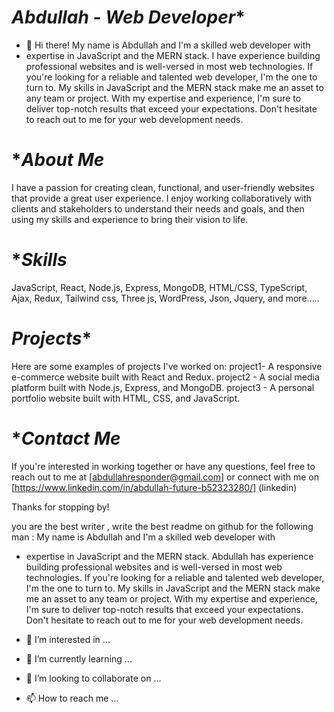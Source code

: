 # *Abdullah - Web Developer**

- 👋 Hi there! My name is Abdullah and I'm a skilled web developer with 
- expertise in JavaScript and the MERN stack.
I have experience building professional websites and is well-versed
in most web technologies. If you're looking for a reliable and talented 
web developer, I'm the one to turn to. My skills in JavaScript 
and the MERN stack make me an asset to any team or project. With my 
expertise and experience, I'm sure to deliver top-notch results
that exceed your expectations.
Don't hesitate to reach out to me for your web development needs. 




# **About Me*

I have a passion for creating clean, functional, and user-friendly websites that provide a great user experience.
I enjoy working collaboratively with clients and stakeholders to understand their needs and goals,
and then using my skills and experience to bring their vision to life.




# **Skills*

JavaScript,
React,
Node.js,
Express,
MongoDB,
HTML/CSS,
TypeScript,
Ajax,
Redux,
Tailwind css,
Three js,
WordPress,
Json,
Jquery,      and more.....




# *Projects**

Here are some examples of projects I've worked on:
project1- A responsive e-commerce website built with React and Redux.
project2 - A social media platform built with Node.js, Express, and MongoDB.
project3 - A personal portfolio website built with HTML, CSS, and JavaScript.




 # **Contact Me*

If you're interested in working together or have any questions,
feel free to reach out to me at [abdullahresponder@gmail.com] or connect with me on [https://www.linkedin.com/in/abdullah-future-b52323280/] (linkedin)

Thanks for stopping by!


you are the best writer , write the best readme on github for the following man :
 My name is Abdullah and I'm a skilled web developer with 
- expertise in JavaScript and the MERN stack.
Abdullah has experience building professional websites and is well-versed
in most web technologies. If you're looking for a reliable and talented 
web developer, I'm the one to turn to. My skills in JavaScript 
and the MERN stack make me an asset to any team or project. With my 
expertise and experience, I'm sure to deliver top-notch results
that exceed your expectations.
Don't hesitate to reach out to me for your web development needs.



- 👀 I’m interested in ...
- 🌱 I’m currently learning ...
- 💞️ I’m looking to collaborate on ...
- 📫 How to reach me ...

<!---
abdullahfuture/abdullahfuture is a ✨ special ✨ repository because its `README.md` (this file) appears on your GitHub profile.
You can click the Preview link to take a look at your changes.
--->
